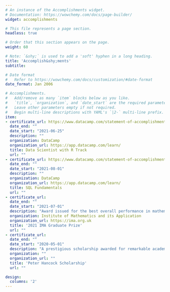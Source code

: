 ```yaml
---
# An instance of the Accomplishments widget.
# Documentation: https://wowchemy.com/docs/page-builder/
widget: accomplishments

# This file represents a page section.
headless: true

# Order that this section appears on the page.
weight: 60

# Note: `&shy;` is used to add a 'soft' hyphen in a long heading.
title: 'Accomplish&shy;ments'
subtitle:

# Date format
#   Refer to https://wowchemy.com/docs/customization/#date-format
date_format: Jan 2006

# Accomplishments.
#   Add/remove as many `item` blocks below as you like.
#   `title`, `organization`, and `date_start` are the required parameters.
#   Leave other parameters empty if not required.
#   Begin multi-line descriptions with YAML's `|2-` multi-line prefix.
item:
- certificate_url: https://www.datacamp.com/statement-of-accomplishment/track/b2f8c35061105e32b9a2516ce3d7465693fcdbe1
  date_end: ""
  date_start: "2021-06-25"
  description: ""
  organization: DataCamp
  organization_url: https://app.datacamp.com/learn/
  title: Data Scientist with R Track
  url: ""
- certificate_url: https://www.datacamp.com/statement-of-accomplishment/track/a856e4d7a706de051f095c386708f736e200b3f9
  date_end: ""
  date_start: "2021-08-01"
  description: ""
  organization: DataCamp
  organization_url: https://app.datacamp.com/learn/
  title: SQL Fundamentals
  url: ""
- certificate_url: 
  date_end: ""
  date_start: "2021-07-01"
  description: "Award issued for the best overall performance in mathematical qualification."
  organization: Institute of Mathematics and its Application
  organization_url: https://ima.org.uk
  title: '2021 IMA Graduate Prize'
  url: ""
- certificate_url: 
  date_end: ""
  date_start: "2020-05-01"
  description: "A prestigious scholarship awarded for remarkable academic results and showing promise to make a positive contribution to society through successful career and live."
  organization: ""
  organization_url: ""
  title: 'Peter Hancock Scholarship'
  url: ""

design:
  columns: '2' 
---
```

